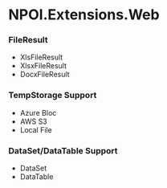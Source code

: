 # NPOI.Extensions.Web

### FileResult
- XlsFileResult
- XlsxFileResult
- DocxFileResult

### TempStorage Support
- Azure Bloc
- AWS S3
- Local File

### DataSet/DataTable Support
- DataSet
- DataTable
